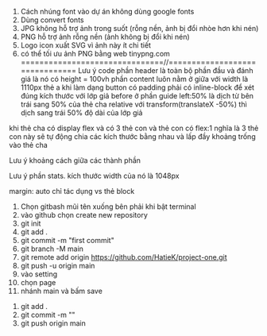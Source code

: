 1. Cách nhúng font vào dự án không dùng google fonts
2. Dùng convert fonts
3. JPG không hỗ trợ ảnh trong suốt (rỗng nền, ảnh bị đổi nhòe hơn khi nén)
4. PNG hỗ trợ ảnh rỗng nền (ảnh không bị đổi khi nén)
5. Logo icon xuất SVG vì ảnh này ít chi tiết 
6. có thể tối ưu ảnh PNG bằng web tinypng.com
===============================//===============================
Lưu ý code
phần header là toàn bộ phần đầu và đánh giá là nó có height = 100vh
phần content luôn nằm ở giữa với width là 1110px
thẻ a khi làm dạng button có padding phải có inline-block để xét đúng kích thước
với lớp giả before ở phần guide
left:50% là dịch từ bên trái sang 50% của thẻ cha relative
với transform(translateX -50%) thì dịch sang trái 50% độ dài của lớp giả

khi thẻ cha có display flex và có 3 thẻ con và thẻ con có flex:1 nghĩa là 3 thẻ con này sẽ tự động chia các kích thước bằng nhau và lấp đầy khoảng trống vào thẻ cha

Lưu ý khoảng cách giữa các thành phần

Lưu ý phần stats. kích thước width của nó là 1048px

margin: auto chỉ tác dụng vs thẻ block

<!-- DEPLOY GITHUB -->
1. Chọn gitbash mũi tên xuống bên phải khi bật terminal
2. vào github chọn create new repository
3. git init
4. git add .
5.  git commit -m "first commit"
6.  git branch -M main
7.  git remote add origin https://github.com/HatieK/project-one.git
8.  git push -u origin main
9.  vào setting
10. chọn page
11. nhánh main và bấm save
<!-- push lại code sau khi sửa -->
1. git add . 
2. git commit -m ""
3. git push origin main